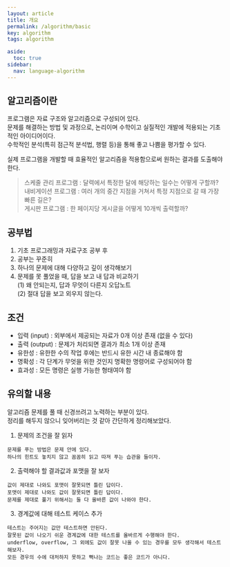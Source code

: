 ```yaml
---
layout: article
title: 개요
permalink: /algorithm/basic
key: algorithm
tags: algorithm

aside:
  toc: true
sidebar:
  nav: language-algorithm
---
```

<!--more-->
## 알고리즘이란  
프로그램은 자료 구조와 알고리즘으로 구성되어 있다.  
문제를 해결하는 방법 및 과정으로, 논리이며 수학이고 실질적인 개발에 적용되는 기초적인 아이디어이다.  
수학적인 분석(특히 점근적 분석법, 행렬 등)을 통해 좋고 나쁨을 평가할 수 있다.  

실제 프로그램을 개발할 때 효율적인 알고리즘을 적용함으로써 원하는 결과를 도출해야 한다.  
> 스케줄 관리 프로그램 : 달력에서 특정한 달에 해당하는 일수는 어떻게 구할까?  
내비게이션 프로그램 : 여러 개의 중간 지점을 거쳐서 특정 지점으로 갈 때 가장 빠른 길은?  
게시판 프로그램 : 한 페이지당 게시글을 어떻게 10개씩 출력할까?

## 공부법
1. 기초 프로그래밍과 자료구조 공부 후  
2. 공부는 꾸준히  
3. 하나의 문제에 대해 다양하고 깊이 생각해보기  
4. 문제를 못 풀었을 때, 답을 보고 내 답과 비교하기  
 (1) 왜 안되는지, 답과 무엇이 다른지 오답노트  
 (2) 절대 답을 보고 외우지 않는다.

## 조건  
- 입력 (input)
	: 외부에서 제공되는 자료가 0개 이상 존재 (없을 수 있다)
- 출력 (output)
	: 문제가 처리되면 결과가 최소 1개 이상 존재
- 유한성
	: 유한한 수의 작업 후에는 반드시 유한 시간 내 종료해야 함
- 명확성
	: 각 단계가 무엇을 위한 것인지 명확한 명령어로 구성되어야 함
- 효과성
	: 모든 명령은 실행 가능한 형태여야 함

## 유의할 내용  
알고리즘 문제를 풀 때 신경쓰려고 노력하는 부분이 있다.  
정리를 해두지 않으니 잊어버리는 것 같아 간단하게 정리해보았다.

1. 문제의 조건을 잘 읽자  
```
문제를 푸는 방법은 문제 안에 있다.
하나의 힌트도 놓치지 않고 꼼꼼히 읽고 따져 푸는 습관을 들이자.
```  

2. 출력해야 할 결과값과 포맷을 잘 보자  
```
값이 제대로 나와도 포맷이 잘못되면 틀린 답이다.
포맷이 제대로 나와도 값이 잘못되면 틀린 답이다.
문제를 제대로 풀기 위해서는 둘 다 올바른 값이 나와야 한다.
```  

3. 경계값에 대해 테스트 케이스 추가  
```
테스트는 주어지는 값만 테스트하면 안된다.
잘못된 값이 나오기 쉬운 경계값에 대한 테스트를 올바르게 수행해야 한다.
underflow, overflow, 그 외에도 값이 잘못 나올 수 있는 경우를 모두 생각해서 테스트해보자.
모든 경우의 수에 대처하지 못하고 뻑나는 코드는 좋은 코드가 아니다.
```
